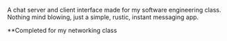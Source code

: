 A chat server and client interface made for my software engineering class. Nothing mind blowing, just a simple, rustic, instant messaging app. 

**Completed for my networking class
